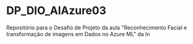 # DP_DIO_AIAzure03
Repositório para o Desafio de Projeto da aula "Reconhecimento Facial e transformação de imagens em Dados no Azure ML" da In
